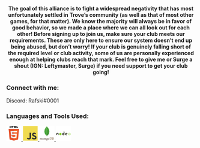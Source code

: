 <h4 align="center">The goal of this alliance is to fight a widespread negativity that has most unfortunately settled in Trove’s community (as well as that of most other games, for that matter). We know the majority will always be in favor of good behavior, so we made a place where we can all look out for each other! Before signing up to join us, make sure your club meets our requirements. These are only here to ensure our system doesn’t end up being abused, but don’t worry! If your club is genuinely falling short of the required level or club activity, some of us are personally experienced enough at helping clubs reach that mark. Feel free to give me or Surge a shout (IGN: Leftymaster, Surge) if you need support to get your club going!</h3>

<h3 align="left">Connect with me:</h3>
<p align="left">Discord: Rafski#0001
</p>

<h3 align="left">Languages and Tools Used:</h3>
<p align="left"> <a href="https://www.w3.org/html/" target="_blank" rel="noreferrer"> <img src="https://raw.githubusercontent.com/devicons/devicon/master/icons/html5/html5-original-wordmark.svg" alt="html5" width="40" height="40"/> </a> <a href="https://developer.mozilla.org/en-US/docs/Web/JavaScript" target="_blank" rel="noreferrer"> <img src="https://raw.githubusercontent.com/devicons/devicon/master/icons/javascript/javascript-original.svg" alt="javascript" width="40" height="40"/> </a> <a href="https://www.mongodb.com/" target="_blank" rel="noreferrer"> <img src="https://raw.githubusercontent.com/devicons/devicon/master/icons/mongodb/mongodb-original-wordmark.svg" alt="mongodb" width="40" height="40"/> </a> <a href="https://nodejs.org" target="_blank" rel="noreferrer"> <img src="https://raw.githubusercontent.com/devicons/devicon/master/icons/nodejs/nodejs-original-wordmark.svg" alt="nodejs" width="40" height="40"/> </a> </p>
